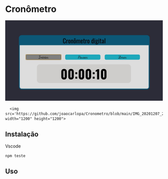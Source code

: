 
# Cronômetro

<img src='https://github.com/joaocarlopa/Cronometro/blob/main/IMG_20201207_232333.jpg' width="1200" > 

      <img src='https://github.com/joaocarlopa/Cronometro/blob/main/IMG_20201207_232333.jpg' width="1200" height="1200">
## Instalação

Vscode

```
npm teste
```

## Uso

```npm teste
```
